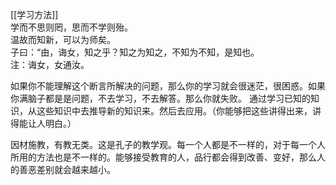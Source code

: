 [[学习方法]]  
学而不思则罔，思而不学则殆。   
温故而知新，可以为师矣。   
子曰：“由，诲女，知之乎？知之为知之，不知为不知，是知也。   
注：诲女，女通汝。

如果你不能理解这个断言所解决的问题，那么你的学习就会很迷茫，很困惑。如果你满脑子都是是问题，不去学习，不去解答。那么你就失败。
通过学习已知的知识，从这些知识中去推导新的知识来。然后去应用。（你能够把这些讲得出来，讲得能让人明白。）

因材施教，有教无类。这是孔子的教学观。每一个人都是不一样的，对于每一个人所用的方法也是不一样的。能够接受教育的人，品行都会得到改善、变好，那么人的善恶差别就会越来越小。